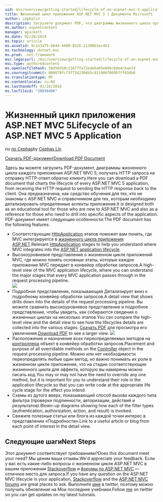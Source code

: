 ```yaml
---
uid: mvc/overview/getting-started/lifecycle-of-an-aspnet-mvc-5-application
title: Жизненный цикл приложения ASP.NET MVC 5 | Документы Microsoft
author: cephalin
description: Загрузите документ PDF, что диаграммы жизненного цикла приложения ASP.NET MVC 5. В этом документе жизненного цикла показано высокоуровневое представление жизненного цикла MVC...
ms.author: aspnetcontent
manager: wpickett
ms.date: 02/28/2014
ms.topic: article
ms.assetid: 9c1e3a75-b644-4480-8326-11300b1ec4b3
ms.technology: dotnet-mvc
ms.prod: .net-framework
msc.legacyurl: /mvc/overview/getting-started/lifecycle-of-an-aspnet-mvc-5-application
msc.type: authoredcontent
ms.openlocfilehash: 50d58d10c11677fa72ede6a03e686cbde4cbae1d
ms.sourcegitcommit: 060879fcf3f73d2366b5c811986f8695fff65db8
ms.translationtype: MT
ms.contentlocale: ru-RU
ms.lasthandoff: 01/24/2018
ms.locfileid: "28036496"
---
```

<a name="lifecycle-of-an-aspnet-mvc-5-application"></a><span data-ttu-id="ef7ef-104">Жизненный цикл приложения ASP.NET MVC 5</span><span class="sxs-lookup"><span data-stu-id="ef7ef-104">Lifecycle of an ASP.NET MVC 5 Application</span></span>
====================
<span data-ttu-id="ef7ef-105">по [ло Cephas](https://github.com/cephalin)</span><span class="sxs-lookup"><span data-stu-id="ef7ef-105">by [Cephas Lin](https://github.com/cephalin)</span></span>

[<span data-ttu-id="ef7ef-106">Скачать PDF-документ</span><span class="sxs-lookup"><span data-stu-id="ef7ef-106">Download PDF Document</span></span>](lifecycle-of-an-aspnet-mvc-5-application/_static/lifecycle-of-an-aspnet-mvc-5-application1.pdf)

<span data-ttu-id="ef7ef-107">Здесь вы можете загрузить PDF-документ, диаграммы жизненного цикла каждого приложения ASP.NET MVC 5, получать HTTP запроса на отправку HTTP-ответ обратно клиенту.</span><span class="sxs-lookup"><span data-stu-id="ef7ef-107">Here you can download a PDF document that charts the lifecycle of every ASP.NET MVC 5 application, from receiving the HTTP request to sending the HTTP response back to the client.</span></span> <span data-ttu-id="ef7ef-108">Она предназначена, как средство обучения для тех, кто не знакомы с ASP.NET MVC и справочником для тех, которым необходимо детализировать определенные аспекты приложения.</span><span class="sxs-lookup"><span data-stu-id="ef7ef-108">It is designed both as an educational tool for those who are new to ASP.NET MVC and also as a reference for those who need to drill into specific aspects of the application.</span></span> <span data-ttu-id="ef7ef-109">PDF-документ имеет следующие особенности:</span><span class="sxs-lookup"><span data-stu-id="ef7ef-109">The PDF document has the following features:</span></span>

- <span data-ttu-id="ef7ef-110">Соответствующие [HttpApplication](https://msdn.microsoft.com/library/system.web.httpapplication.aspx) этапов поможет вам понять, где MVC интегрируется в [жизненного цикла приложения ASP.NET](https://msdn.microsoft.com/library/bb470252.aspx).</span><span class="sxs-lookup"><span data-stu-id="ef7ef-110">Relevant [HttpApplication](https://msdn.microsoft.com/library/system.web.httpapplication.aspx) stages to help you understand where MVC integrates into the [ASP.NET application lifecycle](https://msdn.microsoft.com/library/bb470252.aspx).</span></span>
- <span data-ttu-id="ef7ef-111">Высокоуровневое представление о жизненном цикле приложений MVC, где можно понять основные этапы, которые каждое приложение MVC передает в конвейер обработки запросов.</span><span class="sxs-lookup"><span data-stu-id="ef7ef-111">A high-level view of the MVC application lifecycle, where you can understand the major stages that every MVC application passes through in the request processing pipeline.</span></span>  
    ![](lifecycle-of-an-aspnet-mvc-5-application/_static/image1.jpg)
- <span data-ttu-id="ef7ef-112">Подробное представление, показывающий Детализирует вниз к подробному конвейер обработки запросов.</span><span class="sxs-lookup"><span data-stu-id="ef7ef-112">A detail view that shows drills down into the details of the request processing pipeline.</span></span> <span data-ttu-id="ef7ef-113">Вы можете сравнить высокоуровневое представление и подробное представление, чтобы увидеть, как собираются сведения о жизненных циклах на несколько этапов.</span><span class="sxs-lookup"><span data-stu-id="ef7ef-113">You can compare the high-level view and the detail view to see how the lifecycles details are collected into the various stages.</span></span> <span data-ttu-id="ef7ef-114">[Скачать PDF](lifecycle-of-an-aspnet-mvc-5-application/_static/lifecycle-of-an-aspnet-mvc-5-application1.pdf) для просмотра его увеличения.</span><span class="sxs-lookup"><span data-stu-id="ef7ef-114">[Download PDF](lifecycle-of-an-aspnet-mvc-5-application/_static/lifecycle-of-an-aspnet-mvc-5-application1.pdf) to see a larger view.</span></span>
    ![](lifecycle-of-an-aspnet-mvc-5-application/_static/image2.jpg)
- <span data-ttu-id="ef7ef-115">Расположение и назначение всех переопределяемых методов на [контроллера](https://msdn.microsoft.com/library/system.web.mvc.controller.aspx) объект в конвейер обработки запросов.</span><span class="sxs-lookup"><span data-stu-id="ef7ef-115">Placement and purpose of all overridable methods on the [Controller](https://msdn.microsoft.com/library/system.web.mvc.controller.aspx) object in the request processing pipeline.</span></span> <span data-ttu-id="ef7ef-116">Можно или нет необходимости переопределять любые один метод, но важно понимать их роли в жизненном цикле приложения, что на стадии соответствующие жизненного цикла для эффекта, которую вы намерены можно писать код.</span><span class="sxs-lookup"><span data-stu-id="ef7ef-116">You may or may not have the need to override any one method, but it is important for you to understand their role in the application lifecycle so that you can write code at the appropriate life cycle stage for the effect you intend.</span></span>
- <span data-ttu-id="ef7ef-117">Схемы из дутого вверх, показывающий способ вызова каждого типа фильтра (проверки подлинности, авторизации, действий и результатов).</span><span class="sxs-lookup"><span data-stu-id="ef7ef-117">Blown-up diagrams showing how each of the filter types (authentication, authorization, action, and result) is invoked.</span></span>
- <span data-ttu-id="ef7ef-118">Свяжите полезные статьи или блога из каждой точки интерес в представлении «Подробности».</span><span class="sxs-lookup"><span data-stu-id="ef7ef-118">Link to a useful article or blog from each point of interest in the detail view.</span></span>


## <a name="next-steps"></a><span data-ttu-id="ef7ef-119">Следующие шаги</span><span class="sxs-lookup"><span data-stu-id="ef7ef-119">Next Steps</span></span>

<span data-ttu-id="ef7ef-120">Этот документ соответствует требованиям?</span><span class="sxs-lookup"><span data-stu-id="ef7ef-120">Does this document meet your need?</span></span> <span data-ttu-id="ef7ef-121">Мы ценим ваши отзывы.</span><span class="sxs-lookup"><span data-stu-id="ef7ef-121">We'd appreciate your feedback.</span></span> <span data-ttu-id="ef7ef-122">Если у вас есть какие-либо вопросы о жизненном цикле ASP.NET MVC в вашем приложении [Stackoverflow](http://stackoverflow.com/help) и [форумы по ASP.NET MVC](https://forums.asp.net/1146.aspx) — отличное место для запроса.</span><span class="sxs-lookup"><span data-stu-id="ef7ef-122">If you have any question on the ASP.NET MVC lifecycle in your application, [Stackoverflow](http://stackoverflow.com/help) and the [ASP.NET MVC forums](https://forums.asp.net/1146.aspx) are great places to ask.</span></span> <span data-ttu-id="ef7ef-123">Выполните [мне](https://twitter.com/Cephas_MSFT) в twitter, поэтому можно получить обновления на Мои последние учебники.</span><span class="sxs-lookup"><span data-stu-id="ef7ef-123">Follow [me](https://twitter.com/Cephas_MSFT) on twitter so you can get updates on my latest tutorials.</span></span>
